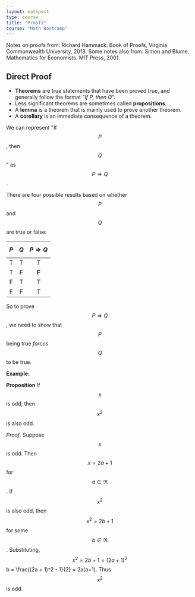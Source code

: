 ```yaml
---
layout: mathpost
type: course
title: "Proofs" 
course: "Math Bootcamp"
---
```


Notes on proofs from: Richard Hammack. Book of Proofs, Virginia Commonwealth University, 2013.
Some notes also from: Simon and Blume. Mathematics for Economists. MIT Press, 2001.

## Direct Proof

* **Theorems** are true statements that have been proved true, and generally follow the format "*If P, then Q*".
* Less significant theorems are sometimes called **propositions**.
* A **lemma** is a theorem that is mainly used to prove another theorem.
* A **corollary** is an immediate consequence of a theorem.

We can represent "If $$ P $$, then $$ Q $$" as $$ P \Rightarrow Q $$.

There are four possible results based on whether $$ P $$ and $$ Q $$ are true or false:

| $$ P $$ | $$ Q $$ | $$ P \Rightarrow Q $$ |
| :-----: | :-----: | :-------------------: |
| T | T | T |
| T | F | **F** |
| F | T | T |
| F | F | T |

So to prove $$ P \Rightarrow Q $$, we need to show that $$ P $$ being true *forces* $$ Q $$ to be true. 

**Example:**

**Proposition** If $$ x $$ is odd, then $$ x^2 $$ is also odd.

*Proof*. Suppose $$ x $$ is odd. Then $$ x = 2a + 1 $$ for $$ a \in \Re $$. If $$ x^2 $$ is also odd, then $$ x^2 = 2b + 1 $$ for some $$ b \in \Re $$. Substituting, $$ x^2 = 2b + 1 = (2a + 1)^2 %%, so $$ b = \frac{(2a + 1)^2 - 1}{2} = 2a(a+1). Thus $$ x^2 $$ is odd.


